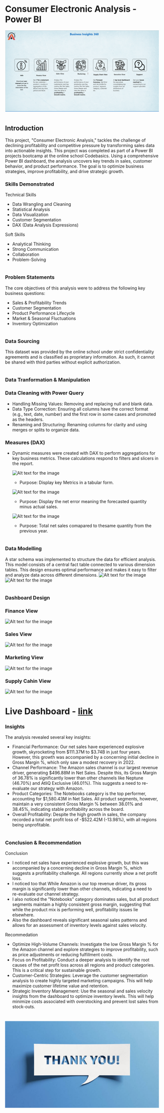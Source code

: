 # Consumer Electronic Analysis - Power BI

![Alt text for the image](https://github.com/Hammed-Hassan/AtliQ_Consumer_Electronics_Analysis/blob/main/Front%20Page.png)

#
## Introduction
This project, "Consumer Electronic Analysis," tackles the challenge of declining profitability and competitive pressure by transforming sales data into actionable insights. This project was completed as part of a Power BI projects bootcamp at the online school Codebasics. Using a comprehensive Power BI dashboard, the analysis uncovers key trends in sales, customer behavior, and product performance. The goal is to optimize business strategies, improve profitability, and drive strategic growth.


### Skills Demonstrated
Technical Skills
- Data Wrangling and Cleaning
- Statistical Analysis
- Data Visualization
- Customer Segmentation
- DAX (Data Analysis Expressions)

Soft Skills
- Analytical Thinking
- Strong Communication
- Collaboration
- Problem-Solving

#
### Problem Statements
The core objectives of this analysis were to address the following key business questions:
- Sales & Profitability Trends
- Customer Segmentation
- Product Performance Lifecycle
- Market & Seasonal Fluctuations
- Inventory Optimization

#
### Data Sourcing 
This dataset was provided by the online school under strict confidentiality agreements and is classified as proprietary information. As such, it cannot be shared with third parties without explicit authorization.

#
### Data Tranformation & Manipulation
### Data Cleaning with Power Query
- Handling Missing Values: Removing and replacing null and blank data.
- Data Type Correction: Ensuring all columns have the correct format (e.g., text, date, number) and the first row in some cases and promoted as the headers.
- Renaming and Structuring: Renaming columns for clarity and using merges or splits to organize data.

### Measures (DAX)
- Dynamic measures were created with DAX to perform aggregations for key business metrics. These calculations respond to filters and slicers in the report.
  
  ![Alt text for the image](https://github.com/Hammed-Hassan/Consumer_Electronics_Analysis/blob/main/CS1.png)
  - Purpose: Display key Metrics in a tabular form.

  ![Alt text for the image](https://github.com/Hammed-Hassan/Consumer_Electronics_Analysis/blob/main/CS2.png)
  - Purpose: Display the net error meaning the forecasted quantity minus actual sales.
    
  ![Alt text for the image](https://github.com/Hammed-Hassan/Consumer_Electronics_Analysis/blob/main/CS3.png)
  - Purpose: Total net sales comapared to thesame quantity from the previous year.
  
#
### Data Modelling 
A star schema was implemented to structure the data for efficient analysis. This model consists of a central fact table connected to various dimension tables. This design ensures optimal performance and makes it easy to filter and analyze data across different dimensions.
![Alt text for the image](https://github.com/Midoford/AtliQ-Consumer-Electronics-Analysis/blob/main/1.png)
![Alt text for the image](https://github.com/Midoford/AtliQ-Consumer-Electronics-Analysis/blob/main/2.png)


# 
### Dashboard Design
### Finance View
![Alt text for the image](https://github.com/Midoford/AtliQ-Consumer-Electronics-Analysis/blob/main/3.png)
### Sales View
![Alt text for the image](https://github.com/Midoford/AtliQ-Consumer-Electronics-Analysis/blob/main/4.png)
### Marketing View
![Alt text for the image](https://github.com/Midoford/AtliQ-Consumer-Electronics-Analysis/blob/main/5.png)
### Supply Cahin View
![Alt text for the image](https://github.com/Midoford/AtliQ-Consumer-Electronics-Analysis/blob/main/6.png)

# Live Dashboard - [link](https://app.powerbi.com/view?r=eyJrIjoiOWViY2ZiYTEtNDcxMi00ZGUxLTljNDAtM2VmMTdkY2EwOTZhIiwidCI6IjAwMGRiMTM4LTRjODAtNDc0MC04NDY4LTFiYmMxN2Y5ZTNlYSJ9)

### Insights
The analysis revealed several key insights:
- Financial Performance: Our net sales have experienced explosive growth, skyrocketing from $111.37M to $3.74B in just four years. However, this growth was accompanied by a concerning initial decline in Gross Margin %, which only saw a modest recovery in 2022.
- Channel Performance: The Amazon sales channel is our largest revenue driver, generating $496.88M in Net Sales. Despite this, its Gross Margin of 36.78% is significantly lower than other channels like Neptune (46.70%) and AtliQ Exclusive (46.01%). This suggests a need to re-evaluate our strategy with Amazon.
- Product Categories: The Notebooks category is the top performer, accounting for $1,580.43M in Net Sales. All product segments, however, maintain a very consistent Gross Margin % between 38.01% and 38.45%, indicating stable profitability across the board.
- Overall Profitability: Despite the high growth in sales, the company recorded a total net profit loss of -$522.42M (-13.98%), with all regions being unprofitable.

#

### Conclusion & Recommendation 
Conclusion
- I noticed net sales have experienced explosive growth, but this was accompanied by a concerning decline in Gross Margin %, which suggests a profitability challenge. All regions currently show a net profit loss.
- I noticed too that While Amazon is our top revenue driver, its gross margin is significantly lower than other channels, indicating a need to re-evaluate our channel strategy.
- I also noticed the "Notebooks" category dominates sales, but all product segments maintain a highly consistent gross margin, suggesting that while the product mix is performing well, profitability issues lie elsewhere.
- Also the dashboard reveals significant seasonal sales patterns and allows for an assessment of inventory levels against sales velocity.

Recommedation
- Optimize High-Volume Channels: Investigate the low Gross Margin % for the Amazon channel and explore strategies to improve profitability, such as price adjustments or reducing fulfillment costs.
- Focus on Profitability: Conduct a deeper analysis to identify the root causes of the net profit loss across all regions and product categories. This is a critical step for sustainable growth.
- Customer-Centric Strategies: Leverage the customer segmentation analysis to create highly targeted marketing campaigns. This will help maximize customer lifetime value and retention.
- Strategic Inventory Management: Use the seasonal and sales velocity insights from the dashboard to optimize inventory levels. This will help minimize costs associated with overstocking and prevent lost sales from stock-outs.

# 

![Alt text for the image](https://github.com/Hammed-Hassan/AtliQ_Consumer_Electronics_Analysis/blob/main/istockphoto-1397892955-612x612.jpg)






